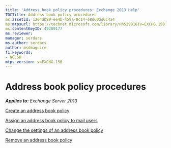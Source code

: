```yaml
---
title: 'Address book policy procedures: Exchange 2013 Help'
TOCTitle: Address book policy procedures
ms:assetid: 1204db89-ee4b-459a-8c14-e8d60dd6c4a4
ms:mtpsurl: https://technet.microsoft.com/library/Hh529916(v=EXCHG.150)
ms:contentKeyID: 49289177
ms.reviewer: 
manager: serdars
ms.author: serdars
author: msdmaguire
f1.keywords:
- NOCSH
mtps_version: v=EXCHG.150
---
```


# Address book policy procedures

_**Applies to:** Exchange Server 2013_

[Create an address book policy](../ExchangeOnline/address-books/address-book-policies/create-an-address-book-policy.md)

[Assign an address book policy to mail users](../ExchangeOnline/address-books/address-book-policies/assign-an-address-book-policy-to-mail-users.md)

[Change the settings of an address book policy](../ExchangeOnline/address-books/address-book-policies/change-the-settings-of-an-address-book-policy.md)

[Remove an address book policy](../ExchangeOnline/address-books/address-book-policies/remove-an-address-book-policy.md)